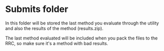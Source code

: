# Submits folder
In this folder will be stored the last method you evaluate through the utility and also the results of the method (results.zip).

The last method evaluated will be included when you pack the files to the RRC, so make sure it's a method with bad results.